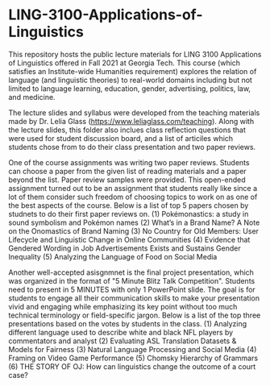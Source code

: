 # LING-3100-Applications-of-Linguistics

This repository hosts the public lecture materials for LING 3100 Applications of Linguistics offered in Fall 2021 at Georgia Tech. 
This course (which satisfies an Institute-wide Humanities requirement) explores the relation of language (and linguistic theories) to real-world domains including but not limited to language learning, education, gender, advertising, politics, law, and medicine.

The lecture slides and syllabus were developed from the teaching materials made by Dr. Lelia Glass (https://www.leliaglass.com/teaching). Along with the lecture slides, this folder also inclues class reflection questions that were used for student discussion board, and a list of articiles which students chose from to do their class presentation and two paper reviews. 

One of the course assignments was writing two paper reviews. Students can choose a paper from the given list of reading materials and a paper beyond the list. Paper review samples were provided. This open-ended assignment turned out to be an assignment that students really like since a lot of them consider such freedom of choosing topics to work on as one of the best aspects of the course. Below is a list of top 5 papers chosen by studnets to do their first paper reviews on.
(1) Pokémonastics: a study in sound symbolism and Pokémon names
(2) What’s in a Brand Name? A Note on the Onomastics of Brand Naming
(3) No Country for Old Members: User Lifecycle and Linguistic Change in Online Communities
(4) Evidence that Gendered Wording in Job Advertisements Exists and Sustains Gender Inequality
(5) Analyzing the Language of Food on Social Media

Another well-accepted asisgnmnet is the final project presentation, which was organized in the format of "5 Minute Blitz Talk Competition". Students need to present in 5 MINUTES with only 1 PowerPoint slide. The goal is for students to engage all their communication skills to make your presentation vivid and engaging while emphasizing its key point without too much technical terminology or field-specific jargon. 
Below is a list of the top three presentations based on the votes by students in the class.
(1) Analyzing different language used to describe white and black NFL players by commentators and analyst
(2) Evaluating ASL Translation Datasets & Models for Fairness
(3) Natural Language Processing and Social Media
(4) Framing on Video Game Performance
(5) Chomsky Hierarchy of Grammars
(6) THE STORY OF OJ: How can linguistics change the outcome of a court case?
